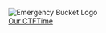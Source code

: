 ![Emergency Bucket Logo](https://avatars.githubusercontent.com/u/117614217)  
[Our CTFTime](https://ctftime.org/team/206634)
